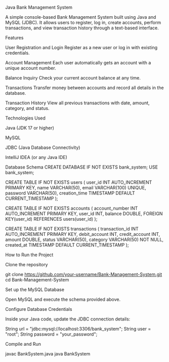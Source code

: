 Java Bank Management System

A simple console-based Bank Management System built using Java and MySQL (JDBC).
It allows users to register, log in, create accounts, perform transactions, and view transaction history through a text-based interface.

Features

User Registration and Login
Register as a new user or log in with existing credentials.

Account Management
Each user automatically gets an account with a unique account number.

Balance Inquiry
Check your current account balance at any time.

Transactions
Transfer money between accounts and record all details in the database.

Transaction History
View all previous transactions with date, amount, category, and status.

Technologies Used

Java (JDK 17 or higher)

MySQL

JDBC (Java Database Connectivity)

IntelliJ IDEA (or any Java IDE)

Database Schema
CREATE DATABASE IF NOT EXISTS bank_system;
USE bank_system;

CREATE TABLE IF NOT EXISTS users (
  user_id INT AUTO_INCREMENT PRIMARY KEY,
  name VARCHAR(50),
  email VARCHAR(100) UNIQUE,
  password VARCHAR(50),
  creation_time TIMESTAMP DEFAULT CURRENT_TIMESTAMP
);

CREATE TABLE IF NOT EXISTS accounts (
  account_number INT AUTO_INCREMENT PRIMARY KEY,
  user_id INT,
  balance DOUBLE,
  FOREIGN KEY(user_id) REFERENCES users(user_id)
);

CREATE TABLE IF NOT EXISTS transactions (
  transaction_id INT AUTO_INCREMENT PRIMARY KEY,
  debit_account INT,
  credit_account INT,
  amount DOUBLE,
  status VARCHAR(50),
  category VARCHAR(50) NOT NULL,
  created_at TIMESTAMP DEFAULT CURRENT_TIMESTAMP
);

How to Run the Project

Clone the repository

git clone https://github.com/your-username/Bank-Management-System.git
cd Bank-Management-System


Set up the MySQL Database

Open MySQL and execute the schema provided above.

Configure Database Credentials

Inside your Java code, update the JDBC connection details:

String url = "jdbc:mysql://localhost:3306/bank_system";
String user = "root";
String password = "your_password";


Compile and Run

javac BankSystem.java
java BankSystem
